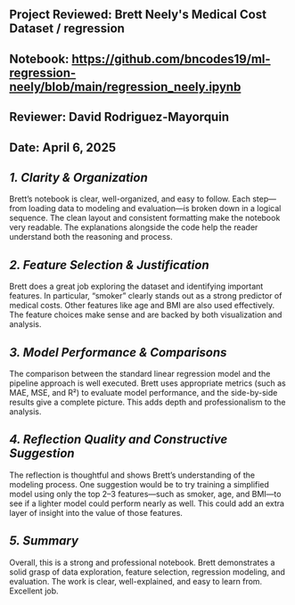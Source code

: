 ## Project Reviewed: Brett Neely's Medical Cost Dataset / regression
## Notebook: https://github.com/bncodes19/ml-regression-neely/blob/main/regression_neely.ipynb
## Reviewer: David Rodriguez-Mayorquin
## Date: April 6, 2025


## *1. Clarity & Organization*
Brett’s notebook is clear, well-organized, and easy to follow. Each step—from loading data to modeling and evaluation—is broken down in a logical sequence. The clean layout and consistent formatting make the notebook very readable. The explanations alongside the code help the reader understand both the reasoning and process.

## *2. Feature Selection & Justification*
Brett does a great job exploring the dataset and identifying important features. In particular, “smoker” clearly stands out as a strong predictor of medical costs. Other features like age and BMI are also used effectively. The feature choices make sense and are backed by both visualization and analysis.

## *3. Model Performance & Comparisons*
The comparison between the standard linear regression model and the pipeline approach is well executed. Brett uses appropriate metrics (such as MAE, MSE, and R²) to evaluate model performance, and the side-by-side results give a complete picture. This adds depth and professionalism to the analysis.

## *4. Reflection Quality and Constructive Suggestion*
The reflection is thoughtful and shows Brett’s understanding of the modeling process. One suggestion would be to try training a simplified model using only the top 2–3 features—such as smoker, age, and BMI—to see if a lighter model could perform nearly as well. This could add an extra layer of insight into the value of those features.

## *5. Summary*
Overall, this is a strong and professional notebook. Brett demonstrates a solid grasp of data exploration, feature selection, regression modeling, and evaluation. The work is clear, well-explained, and easy to learn from. Excellent job.
